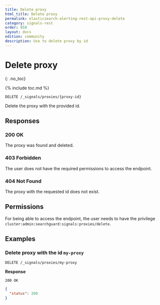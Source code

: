 ```yaml
---
title: Delete proxy
html_title: Delete proxy
permalink: elasticsearch-alerting-rest-api-proxy-delete
category: signals-rest
order: 858
layout: docs
edition: community
description: Use to delete proxy by id
---
```


<!--- Copyright 2023 floragunn GmbH -->

# Delete proxy
{: .no_toc}

{% include toc.md %}


```
DELETE /_signals/proxies/{proxy-id}
```

Delete the proxy with the provided id. 


## Responses

### 200 OK

The proxy was found and deleted.

### 403 Forbidden

The user does not have the required permissions to access the endpoint.

### 404 Not Found

The proxy with the requested id does not exist.

## Permissions

For being able to access the endpoint, the user needs to have the privilege `cluster:admin:searchguard:signals:proxies/delete`.

## Examples

### Delete proxy with the id `my-proxy`

```
DELETE /_signals/proxies/my-proxy
```

**Response**

```
200 OK
```

```json
{
  "status": 200
}
```

